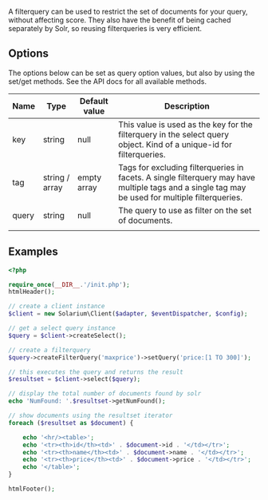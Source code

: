 A filterquery can be used to restrict the set of documents for your query, without affecting score. They also have the benefit of being cached separately by Solr, so reusing filterqueries is very efficient.

Options
-------

The options below can be set as query option values, but also by using the set/get methods. See the API docs for all available methods.

| Name  | Type           | Default value | Description                                                                                                                                      |
|-------|----------------|---------------|--------------------------------------------------------------------------------------------------------------------------------------------------|
| key   | string         | null          | This value is used as the key for the filterquery in the select query object. Kind of a unique-id for filterqueries.                             |
| tag   | string / array | empty array   | Tags for excluding filterqueries in facets. A single filterquery may have multiple tags and a single tag may be used for multiple filterqueries. |
| query | string         | null          | The query to use as filter on the set of documents.                                                                                              |
||

Examples
--------

```php
<?php

require_once(__DIR__.'/init.php');
htmlHeader();

// create a client instance
$client = new Solarium\Client($adapter, $eventDispatcher, $config);

// get a select query instance
$query = $client->createSelect();

// create a filterquery
$query->createFilterQuery('maxprice')->setQuery('price:[1 TO 300]');

// this executes the query and returns the result
$resultset = $client->select($query);

// display the total number of documents found by solr
echo 'NumFound: '.$resultset->getNumFound();

// show documents using the resultset iterator
foreach ($resultset as $document) {

    echo '<hr/><table>';
    echo '<tr><th>id</th><td>' . $document->id . '</td></tr>';
    echo '<tr><th>name</th><td>' . $document->name . '</td></tr>';
    echo '<tr><th>price</th><td>' . $document->price . '</td></tr>';
    echo '</table>';
}

htmlFooter();

```
